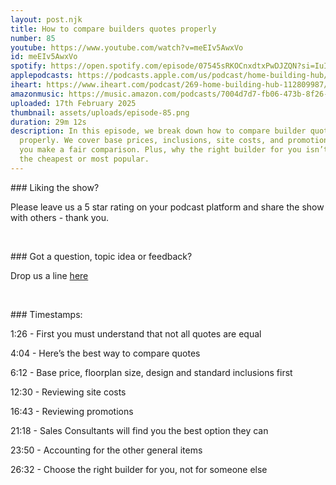 ```yaml
---
layout: post.njk
title: How to compare builders quotes properly
number: 85
youtube: https://www.youtube.com/watch?v=meEIv5AwxVo
id: meEIv5AwxVo
spotify: https://open.spotify.com/episode/07545sRKOCnxdtxPwDJZQN?si=IuIMXvUIQCGRRsN0ZO5lug
applepodcasts: https://podcasts.apple.com/us/podcast/home-building-hub/id1681936589
iheart: https://www.iheart.com/podcast/269-home-building-hub-112809987/
amazonmusic: https://music.amazon.com/podcasts/7004d7d7-fb06-473b-8f26-8ce9992cac11/episodes/4612101a-03e9-4f1f-abd3-6c7201267646/home-building-hub-ep-85-how-to-compare-builders-quotes-properly
uploaded: 17th February 2025
thumbnail: assets/uploads/episode-85.png
duration: 29m 12s
description: In this episode, we break down how to compare builder quotes
  properly. We cover base prices, inclusions, site costs, and promotions to help
  you make a fair comparison. Plus, why the right builder for you isn’t always
  the cheapest or most popular.
---
```

\### Liking the show?

Please leave us a 5 star rating on your podcast platform and share the show with others - thank you.



<br>



\### Got a question, topic idea or feedback?

Drop us a line <a href="/contact" id="contact-us" target="_blank">here</a>



<br>



\### Timestamps:



1:26 - First you must understand that not all quotes are equal 



4:04 - Here’s the best way to compare quotes



6:12 - Base price, floorplan size, design and standard inclusions first

 

12:30 - Reviewing site costs



16:43 - Reviewing promotions 



21:18 - Sales Consultants will find you the best option they can



23:50 - Accounting for the other general items



26:32 - Choose the right builder for you, not for someone else
